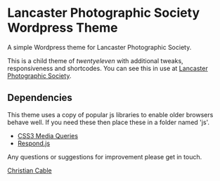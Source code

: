 Lancaster Photographic Society Wordpress Theme
==============================================

A simple Wordpress theme for Lancaster Photographic Society.

This is a child theme of *twentyeleven* with additional tweaks, responsiveness and shortcodes.
You can see this in use at [Lancaster Photographic Society](http://lancasterphotographicsociety.org.uk/).

## Dependencies 

This theme uses a copy of popular js libraries to enable older browsers behave well. If you need these then place these in a folder named 'js'.

* [CSS3 Media Queries](https://code.google.com/p/css3-mediaqueries-js/)
* [Respond.js](https://github.com/scottjehl/Respond)


Any questions or suggestions for improvement please get in touch.

[Christian Cable](mailto:christiancable@gmail.com)
